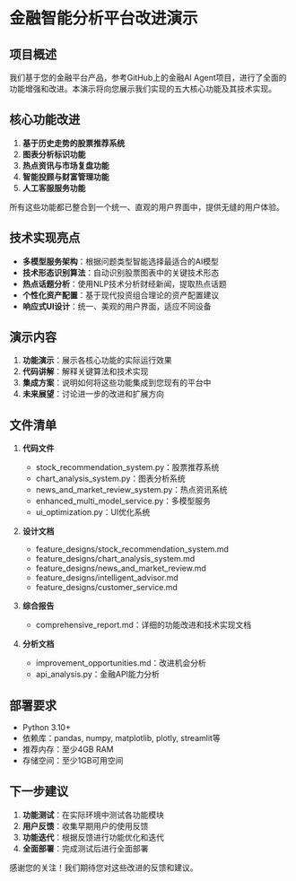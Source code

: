 # 金融智能分析平台改进演示

## 项目概述

我们基于您的金融平台产品，参考GitHub上的金融AI Agent项目，进行了全面的功能增强和改进。本演示将向您展示我们实现的五大核心功能及其技术实现。

## 核心功能改进

1. **基于历史走势的股票推荐系统**
2. **图表分析标识功能**
3. **热点资讯与市场复盘功能**
4. **智能投顾与财富管理功能**
5. **人工客服服务功能**

所有这些功能都已整合到一个统一、直观的用户界面中，提供无缝的用户体验。

## 技术实现亮点

- **多模型服务架构**：根据问题类型智能选择最适合的AI模型
- **技术形态识别算法**：自动识别股票图表中的关键技术形态
- **热点话题分析**：使用NLP技术分析财经新闻，提取热点话题
- **个性化资产配置**：基于现代投资组合理论的资产配置建议
- **响应式UI设计**：统一、美观的用户界面，适应不同设备

## 演示内容

1. **功能演示**：展示各核心功能的实际运行效果
2. **代码讲解**：解释关键算法和技术实现
3. **集成方案**：说明如何将这些功能集成到您现有的平台中
4. **未来展望**：讨论进一步的改进和扩展方向

## 文件清单

1. **代码文件**
   - stock_recommendation_system.py：股票推荐系统
   - chart_analysis_system.py：图表分析系统
   - news_and_market_review_system.py：热点资讯系统
   - enhanced_multi_model_service.py：多模型服务
   - ui_optimization.py：UI优化系统

2. **设计文档**
   - feature_designs/stock_recommendation_system.md
   - feature_designs/chart_analysis_system.md
   - feature_designs/news_and_market_review.md
   - feature_designs/intelligent_advisor.md
   - feature_designs/customer_service.md

3. **综合报告**
   - comprehensive_report.md：详细的功能改进和技术实现文档

4. **分析文档**
   - improvement_opportunities.md：改进机会分析
   - api_analysis.py：金融API能力分析

## 部署要求

- Python 3.10+
- 依赖库：pandas, numpy, matplotlib, plotly, streamlit等
- 推荐内存：至少4GB RAM
- 存储空间：至少1GB可用空间

## 下一步建议

1. **功能测试**：在实际环境中测试各功能模块
2. **用户反馈**：收集早期用户的使用反馈
3. **功能迭代**：根据反馈进行功能优化和迭代
4. **全面部署**：完成测试后进行全面部署

感谢您的关注！我们期待您对这些改进的反馈和建议。
